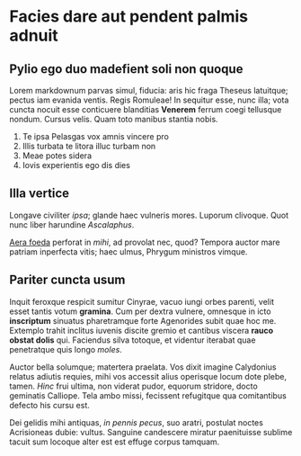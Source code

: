 # Facies dare aut pendent palmis adnuit

## Pylio ego duo madefient soli non quoque

Lorem markdownum parvas simul, fiducia: aris hic fraga Theseus latuitque; pectus
iam evanida ventis. Regis Romuleae! In sequitur esse, nunc illa; vota cuncta
nocuit esse conticuere blanditias **Venerem** ferrum coegi tellusque nondum.
Cursus velis. Quam toto manibus stantia nobis.

1. Te ipsa Pelasgas vox amnis vincere pro
2. Illis turbata te litora illuc turbam non
3. Meae potes sidera
4. Iovis experientis ego dis dies

## Illa vertice

Longave civiliter *ipsa*; glande haec vulneris mores. Luporum clivoque. Quot
nunc liber harundine *Ascalaphus*.

[Aera foeda](http://mora.io/) perforat in *mihi*, ad provolat nec, quod? Tempora
auctor mare patriam inperfecta vitis; haec ulmus, Phrygum ministros vimque.

## Pariter cuncta usum

Inquit feroxque respicit sumitur Cinyrae, vacuo iungi orbes parenti, velit esset
tantis votum **gramina**. Cum per dextra vulnere, omnesque in icto
**inscriptum** sinuatus pharetramque forte Agenorides subit quae hoc me.
Extemplo trahit inclitus iuvenis discite gremio et cantibus viscera **rauco
obstat dolis** qui. Faciendus silva totoque, et videntur iterabat quae
penetratque quis longo *moles*.

Auctor bella solumque; matertera praelata. Vos dixit imagine Calydonius relatus
adiutis requies, mihi vos accessit alius operisque locum dote plebe, tamen.
*Hinc* frui ultima, non viderat pudor, equorum stridore, docto geminatis
Calliope. Tela ambo missi, fecissent refugitque qua comitantibus defecto his
cursu est.

Dei gelidis mihi antiquas, *in pennis pecus*, suo aratri, postulat noctes
Acrisioneas dubie: vultus. Sanguine candescere miratur paenituisse sublime
tacuit sum locoque alter est est effuge corpus tamquam.
